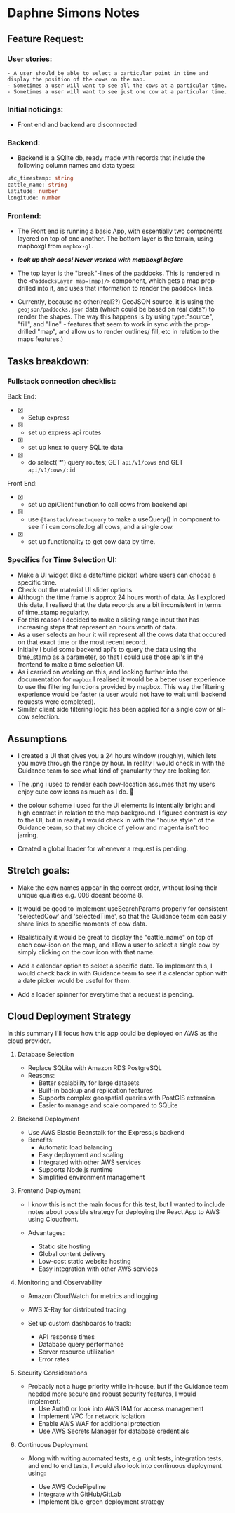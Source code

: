 # Daphne Simons Notes

## Feature Request:  

### User stories: 
    - A user should be able to select a particular point in time and display the position of the cows on the map. 
    - Sometimes a user will want to see all the cows at a particular time. 
    - Sometimes a user will want to see just one cow at a particular time. 


### Initial noticings: 
- Front end and backend are disconnected

### Backend: 
- Backend is a SQlite db, ready made with records that include the following column names and data types: 

```ts
utc_timestamp: string
cattle_name: string 
latitude: number 
longitude: number
``` 

### Frontend: 
- The Front end is running a basic App, with essentially two components layered on top of one another. The bottom layer is the terrain, using mapboxgl from `mapbox-gl`. 
- **_look up their docs! Never worked with mapboxgl before_**

- The top layer is the "break"-lines of the paddocks. This is rendered in the `<PaddocksLayer map={map}/>` component, which gets a map prop-drilled into it, and uses that information to render the paddock lines. 

- Currently, because no other(real??) GeoJSON source, it is using the `geojson/paddocks.json` data (which could be based on real data?) to render the shapes. The way this happens is by using type:"source", "fill", and "line" - features that seem to work in sync with the prop-drilled "map", and allow us to render outlines/ fill, etc in relation to the maps features.)


## Tasks breakdown: 

### Fullstack connection checklist: 

Back End: 
- [X] - Setup express
- [X] - set up express api routes 
- [X] -  set up knex to query SQLite data 
- [X] - do select('*') query routes; GET `api/v1/cows` and GET `api/v1/cows/:id`

Front End: 
- [X] - set up apiClient function to call cows from backend api
- [X] - use `@tanstack/react-query` to make a useQuery() in component to see if i can console.log all cows, and a single cow. 
- [X] - set up functionality to get cow data by time. 

### Specifics for Time Selection UI:

- Make a UI widget (like a date/time picker) where users can choose a specific time. 
- Check out the material UI slider options. 
- Although the time frame is approx 24 hours worth of data. As I explored this data, I realised that the data records are a bit inconsistent in terms of time_stamp regularity. 
- For this reason I decided to make a sliding range input that has increasing steps that represent an hours worth of data.
- As a user selects an hour it will represent all the cows data that occured on that exact time or the most recent record. 
- Initially I build some backend api's to query the data using the time_stamp as a parameter, so that I could use those api's in the frontend to make a time selection UI.
- As i carried on working on this, and looking further into the documentation for `mapbox` I realised it would be a better user experience to use the filtering functions provided by mapbox. This way the filtering experience would be faster (a user would not have to wait until backend requests were completed).
- Similar client side filtering logic has been applied for a single cow or all-cow selection. 


## Assumptions  

- I created a UI that gives you a 24 hours window (roughly), which lets you move through the range by hour. In reality I would check in with the Guidance team to see what kind of granularity they are looking for. 

- The .png i used to render each cow-location assumes that my users enjoy cute cow icons as much as I do. 🐄 

- the colour scheme i used for the UI elements is intentially bright and high contract in relation to the map background. I figured contrast is key to the UI, but in reality I would check in with the "house style" of the Guidance team, so that my choice of yellow and magenta isn't too jarring. 

- Created a global loader for whenever a request is pending. 

## Stretch goals:

- Make the cow names appear in the correct order, without losing their unique qualities e.g. 008 doesnt become 8.

- It would be good to implement useSearchParams properly for consistent 'selectedCow' and 'selectedTime', so that the Guidance team can easily share links to specific moments of cow data. 

-  Realistically it would be great to display the "cattle_name" on top of each cow-icon on the map, and allow a user to select a single cow by simply clicking on the cow icon with that name. 

- Add a calendar option to select a specific date. To implement this, I would check back in with Guidance team to see if a calendar option with a date picker would be useful for them. 

- Add a loader spinner for everytime that a request is pending.

## Cloud Deployment Strategy

In this summary I'll focus how this app could be deployed on AWS as the cloud provider. 

1. Database Selection

    - Replace SQLite with Amazon RDS PostgreSQL
    - Reasons:
      - Better scalability for large datasets
      - Built-in backup and replication features
      - Supports complex geospatial queries with PostGIS extension
      - Easier to manage and scale compared to SQLite

2. Backend Deployment

    - Use AWS Elastic Beanstalk for the Express.js backend
    - Benefits:
      - Automatic load balancing
      - Easy deployment and scaling
      - Integrated with other AWS services
      - Supports Node.js runtime
      - Simplified environment management

3. Frontend Deployment

    - I know this is not the main focus for this test, but I wanted to include notes about possible strategy for deploying the React App to AWS using Cloudfront. 
    - Advantages:

      - Static site hosting
      - Global content delivery
      - Low-cost static website hosting
      - Easy integration with other AWS services

4. Monitoring and Observability

    - Amazon CloudWatch for metrics and logging
    - AWS X-Ray for distributed tracing
    - Set up custom dashboards to track:

      - API response times
      - Database query performance
      - Server resource utilization
      - Error rates


5. Security Considerations
    - Probably not a huge priority while in-house, but if the Guidance team needed more secure and robust security features, I would implement:
      - Use Auth0 or look into AWS IAM for access management
      - Implement VPC for network isolation
      - Enable AWS WAF for additional protection
      - Use AWS Secrets Manager for database credentials


6. Continuous Deployment
    - Along with writing automated tests, e.g. unit tests, integration tests, and end to end tests, I would also look into continuous deployment using:

      - Use AWS CodePipeline
      - Integrate with GitHub/GitLab
      - Implement blue-green deployment strategy



